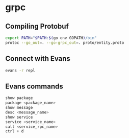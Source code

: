 # grpc

## Compiling Protobuf

```bash
export PATH="$PATH:$(go env GOPATH)/bin"
protoc --go_out=. --go-grpc_out=. proto/entity.proto
```

## Connect with Evans

```bash
evans -r repl
```
## Evans commands


```bash
show package
package <package_name>
show message
desc <message_name>
show service
service <service_name>
call <service_rpc_name>
ctrl + d
```
